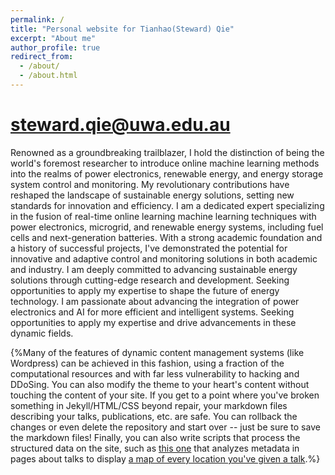 ```yaml
---
permalink: /
title: "Personal website for Tianhao(Steward) Qie"
excerpt: "About me"
author_profile: true
redirect_from: 
  - /about/
  - /about.html
---
```


steward.qie@uwa.edu.au
======
Renowned as a groundbreaking trailblazer, I hold the distinction of being the world's foremost researcher to introduce online machine learning methods into the realms of power electronics, renewable energy, and energy storage system control and monitoring. My revolutionary contributions have reshaped the landscape of sustainable energy solutions, setting new standards for innovation and efficiency. I am a dedicated expert specializing in the fusion of real-time online learning machine learning techniques with power electronics, microgrid, and renewable energy systems, including fuel cells and next-generation batteries. With a strong academic foundation and a history of successful projects, I've demonstrated the potential for innovative and adaptive control and monitoring solutions in both academic and industry. I am deeply committed to advancing sustainable energy solutions through cutting-edge research and development. Seeking opportunities to apply my expertise to shape the future of energy technology. I am passionate about advancing the integration of power electronics and AI for more efficient and intelligent systems. Seeking opportunities to apply my expertise and drive advancements in these dynamic fields.

{%Many of the features of dynamic content management systems (like Wordpress) can be achieved in this fashion, using a fraction of the computational resources and with far less vulnerability to hacking and DDoSing. You can also modify the theme to your heart's content without touching the content of your site. If you get to a point where you've broken something in Jekyll/HTML/CSS beyond repair, your markdown files describing your talks, publications, etc. are safe. You can rollback the changes or even delete the repository and start over -- just be sure to save the markdown files! Finally, you can also write scripts that process the structured data on the site, such as [this one](https://github.com/academicpages/academicpages.github.io/blob/master/talkmap.ipynb) that analyzes metadata in pages about talks to display [a map of every location you've given a talk](https://academicpages.github.io/talkmap.html).%}